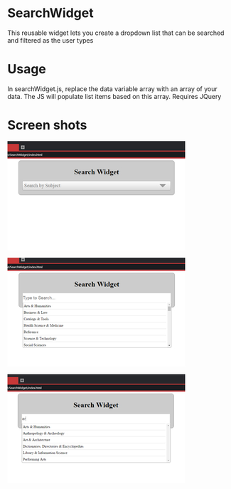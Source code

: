 # SearchWidget
This reusable widget lets you create a dropdown list that can be searched and filtered as the user types

# Usage
In searchWidget.js, replace the data variable array with an array of your data. The JS will populate list items based on this array. Requires JQuery

# Screen shots

![alt initial view](https://github.com/paritho/SearchWidget/blob/master/initial.jpg)


![alt listview](https://github.com/paritho/SearchWidget/blob/master/listview.jpg)


![alt searching](https://github.com/paritho/SearchWidget/blob/master/searching.jpg)
